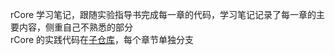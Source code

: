 rCore 学习笔记，跟随实验指导书完成每一章的代码，学习笔记记录了每一章的主要内容，侧重自己不熟悉的部分  
rCore 的实践代码在[子仓库](https://github.com/MuZhou233/rCore-practice)，每个章节单独分支